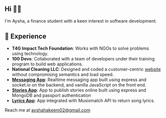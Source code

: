 ## Hi 👋🏼
I'm Aysha, a finance student with a keen interest in software development.

## 🤗 Experience
+ __T4G Impact Tech Foundation__: Works with NGOs to solve problems using technology.
+ __100 Devs__: Collaborated with a team of developers under their training program to build web applications.
+ __National Cleaning LLC__: Designed and coded a customer-centric [website](https://natlcleaning.com/) without compromising semantics and load speed.
+ __[Messaging App](https://github.com/AyshaHakeem/messaging-app)__: Realtime messaging app built using express and socket.io on the backend, and vanilla JavaScript on the front end. 
+ __[Stories App](https://github.com/AyshaHakeem/story-books)__: App to publish stories online built using express and MongoDB and passport authentication
+ __[Lyrics App](https://github.com/AyshaHakeem/lyrics-app)__: App integrated with Musixmatch API to return song lyrics.

Reach me at ayshahakeem02@gmail.com
